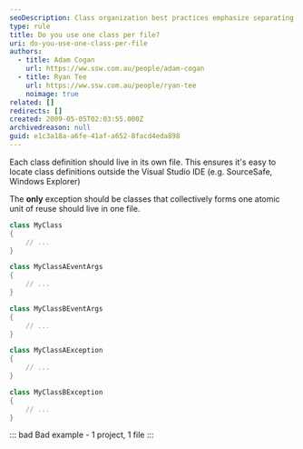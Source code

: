 ```yaml
---
seoDescription: Class organization best practices emphasize separating each class into its own file, except when multiple classes form a cohesive unit.
type: rule
title: Do you use one class per file?
uri: do-you-use-one-class-per-file
authors:
  - title: Adam Cogan
    url: https://ww.ssw.com.au/people/adam-cogan
  - title: Ryan Tee
    url: https://ww.ssw.com.au/people/ryan-tee
    noimage: true
related: []
redirects: []
created: 2009-05-05T02:03:55.000Z
archivedreason: null
guid: e1c3a18a-a6fe-41af-a652-8facd4eda898
---
```


Each class definition should live in its own file. This ensures it's easy to locate class definitions outside the Visual Studio IDE (e.g. SourceSafe, Windows Explorer)

<!--endintro-->

The **only** exception should be classes that collectively forms one atomic unit of reuse should live in one file.

```cs
class MyClass
{
    // ...
}

class MyClassAEventArgs
{
    // ...
}

class MyClassBEventArgs
{
    // ...
}

class MyClassAException
{
    // ...
}

class MyClassBException
{
    // ...
}
```

::: bad
Bad example - 1 project, 1 file
:::
